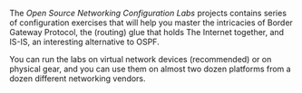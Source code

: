 The _Open Source Networking Configuration Labs_ projects contains series of configuration exercises that will help you master the intricacies of Border Gateway Protocol, the (routing) glue that holds The Internet together, and IS-IS, an interesting alternative to OSPF.

You can run the labs on virtual network devices (recommended) or on physical gear, and you can use them on almost two dozen platforms from a dozen different networking vendors.
